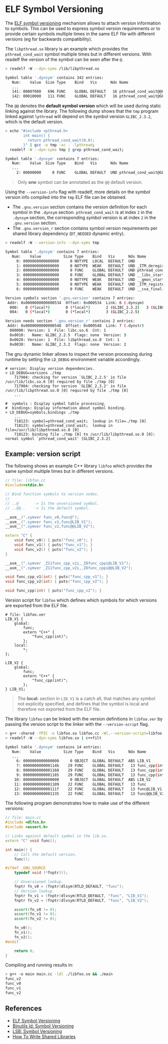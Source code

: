 # ELF Symbol Versioning

The [ELF symbol versioning][lsb-symver] mechanism allows to attach version
information to symbols.
This can be used to express symbol version requirements or to provide certain
symbols multiple times in the same ELF file with different versions (eg for
backwards compatibility).

The `libpthread.so` library is an example which provides the
`pthread_cond_wait` symbol multiple times but in different versions.
With readelf the version of the symbol can be seen after the `@`.
```bash
> readelf -W --dyn-syms /lib/libpthread.so

Symbol table '.dynsym' contains 342 entries:
   Num:    Value  Size Type    Bind   Vis      Ndx Name
   ...
   141: 0000f080   696 FUNC    GLOBAL DEFAULT   16 pthread_cond_wait@@GLIBC_2.3.2
   142: 00010000   111 FUNC    GLOBAL DEFAULT   16 pthread_cond_wait@GLIBC_2.2.5
```

The `@@` denotes the **default symbol version** which will be used during
static linking against the library.
The following dump shows that the `tmp` program linked against `lpthread` will
depend on the symbol version `GLIBC_2.3.2`, which is the default version.
```bash
> echo "#include <pthread.h>
        int main() {
          return pthread_cond_wait(0,0);
        }" | gcc -o tmp -xc - -lpthread;
  readelf -W --dyn-syms tmp | grep pthread_cond_wait;

Symbol table '.dynsym' contains 7 entries:
   Num:    Value  Size Type    Bind   Vis      Ndx Name
   ...
     2: 00000000     0 FUNC    GLOBAL DEFAULT  UND pthread_cond_wait@GLIBC_2.3.2 (2)
```
> Only **one** symbol can be annotated as the `@@` default version.

Using the `--version-info` flag with readelf, more details on the symbol
version info compiled into the `tmp` ELF file can be obtained.
- The `.gnu.version` section contains the version definition for each symbol in
  the `.dynsym` section. `pthread_cond_wait` is at index `2` in the `.dynsym`
  section, the corresponding symbol version is at index `2` in the
  `.gnu.version` section.
- The `.gnu.version_r` section contains symbol version requirements per shared
  library dependency (`DT_NEEDED` dynamic entry).
```bash
> readelf -W --version-info --dyn-syms tmp

Symbol table '.dynsym' contains 7 entries:
   Num:    Value          Size Type    Bind   Vis      Ndx Name
     0: 0000000000000000     0 NOTYPE  LOCAL  DEFAULT  UND 
     1: 0000000000000000     0 NOTYPE  WEAK   DEFAULT  UND _ITM_deregisterTMCloneTable
     2: 0000000000000000     0 FUNC    GLOBAL DEFAULT  UND pthread_cond_wait@GLIBC_2.3.2 (2)
     3: 0000000000000000     0 FUNC    GLOBAL DEFAULT  UND __libc_start_main@GLIBC_2.2.5 (3)
     4: 0000000000000000     0 NOTYPE  WEAK   DEFAULT  UND __gmon_start__
     5: 0000000000000000     0 NOTYPE  WEAK   DEFAULT  UND _ITM_registerTMCloneTable
     6: 0000000000000000     0 FUNC    WEAK   DEFAULT  UND __cxa_finalize@GLIBC_2.2.5 (3)

Version symbols section '.gnu.version' contains 7 entries:
 Addr: 0x0000000000000534  Offset: 0x000534  Link: 6 (.dynsym)
  000:   0 (*local*)       0 (*local*)       2 (GLIBC_2.3.2)   3 (GLIBC_2.2.5)
  004:   0 (*local*)       0 (*local*)       3 (GLIBC_2.2.5)

Version needs section '.gnu.version_r' contains 2 entries:
 Addr: 0x0000000000000548  Offset: 0x000548  Link: 7 (.dynstr)
  000000: Version: 1  File: libc.so.6  Cnt: 1
  0x0010:   Name: GLIBC_2.2.5  Flags: none  Version: 3
  0x0020: Version: 1  File: libpthread.so.0  Cnt: 1
  0x0030:   Name: GLIBC_2.3.2  Flags: none  Version: 2
```

The gnu dynamic linker allows to inspect the version processing during runtime
by setting the `LD_DEBUG` environment variable accordingly.
```text
# version: Display version dependencies.
> LD_DEBUG=versions ./tmp
    717904: checking for version `GLIBC_2.2.5' in file /usr/lib/libc.so.6 [0] required by file ./tmp [0]
    717904: checking for version `GLIBC_2.3.2' in file /usr/lib/libpthread.so.0 [0] required by file ./tmp [0]
    ...

#  symbols : Display symbol table processing.
#  bindings: Display information about symbol binding.
> LD_DEBUG=symbols,bindings ./tmp
    ...
    718123: symbol=pthread_cond_wait;  lookup in file=./tmp [0]
    718123: symbol=pthread_cond_wait;  lookup in file=/usr/lib/libpthread.so.0 [0]
    718123: binding file ./tmp [0] to /usr/lib/libpthread.so.0 [0]: normal symbol `pthread_cond_wait' [GLIBC_2.3.2]
```

## Example: version script

The following shows an example C++ library `libfoo` which provides the same
symbol multiple times but in different versions.
```cpp
// file: libfoo.cc
#include<stdio.h>

// Bind function symbols to version nodes.
//
// ..@       -> Is the unversioned symbol.
// ..@@..    -> Is the default symbol.

__asm__(".symver func_v0,func@");
__asm__(".symver func_v1,func@LIB_V1");
__asm__(".symver func_v2,func@@LIB_V2");

extern "C" {
    void func_v0() { puts("func_v0"); }
    void func_v1() { puts("func_v1"); }
    void func_v2() { puts("func_v2"); }
}

__asm__(".symver _Z11func_cpp_v1i,_Z8func_cppi@LIB_V1");
__asm__(".symver _Z11func_cpp_v2i,_Z8func_cppi@@LIB_V2");

void func_cpp_v1(int) { puts("func_cpp_v1"); }
void func_cpp_v2(int) { puts("func_cpp_v2"); }

void func_cpp(int) { puts("func_cpp_v2"); }
```

Version script for `libfoo` which defines which symbols for which versions are
exported from the ELF file.
```ld
# file: libfoo.ver
LIB_V1 {
    global:
        func;
        extern "C++" {
            "func_cpp(int)";
        };
    local:
        *;
};

LIB_V2 {
    global:
        func;
        extern "C++" {
            "func_cpp(int)";
        };
} LIB_V1;
```
> The **local:** section in `LIB_V1` is a catch all, that matches any symbol
> not explicitly specified, and defines that the symbol is local and therefore
> not exported from the ELF file.

The library `libfoo` can be linked with the version definitions in `libfoo.ver`
by passing the version script to the linker with the `--version-script` flag.
```bash
> g++ -shared -fPIC -o libfoo.so libfoo.cc -Wl,--version-script=libfoo.ver
> readelf -W --dyn-syms libfoo.so | c++filt

Symbol table '.dynsym' contains 14 entries:
   Num:    Value          Size Type    Bind   Vis      Ndx Name
   ...
     6: 0000000000000000     0 OBJECT  GLOBAL DEFAULT  ABS LIB_V1
     7: 000000000000114b    29 FUNC    GLOBAL DEFAULT   13 func_cpp(int)@LIB_V1
     8: 0000000000001168    29 FUNC    GLOBAL DEFAULT   13 func_cpp(int)@@LIB_V2
     9: 0000000000001185    29 FUNC    GLOBAL DEFAULT   13 func_cpp(int)@@LIB_V1
    10: 0000000000000000     0 OBJECT  GLOBAL DEFAULT  ABS LIB_V2
    11: 0000000000001109    22 FUNC    GLOBAL DEFAULT   13 func
    12: 000000000000111f    22 FUNC    GLOBAL DEFAULT   13 func@LIB_V1
    13: 0000000000001135    22 FUNC    GLOBAL DEFAULT   13 func@@LIB_V2
```

The following program demonstrates how to make use of the different versions:
```cpp
// file: main.cc
#include <dlfcn.h>
#include <assert.h>

// Links against default symbol in the lib.so.
extern "C" void func();

int main() {
    // Call the default version.
    func();

#ifdef _GNU_SOURCE
    typedef void (*fnptr)();

    // Unversioned lookup.
    fnptr fn_v0 = (fnptr)dlsym(RTLD_DEFAULT, "func");
    // Version lookup.
    fnptr fn_v1 = (fnptr)dlvsym(RTLD_DEFAULT, "func", "LIB_V1");
    fnptr fn_v2 = (fnptr)dlvsym(RTLD_DEFAULT, "func", "LIB_V2");

    assert(fn_v0 != 0);
    assert(fn_v1 != 0);
    assert(fn_v2 != 0);

    fn_v0();
    fn_v1();
    fn_v2();
#endif

    return 0;
}
```

Compiling and running results in:
```bash
> g++ -o main main.cc -ldl ./libfoo.so && ./main
func_v2
func_v0
func_v1
func_v2
```

## References
- [ELF Symbol Versioning][elfsymver]
- [Binutils ld: Symbol Versioning][ld-version]
- [LSB: Symbol Versioning][lsb-symver]
- [How To Write Shared Libraries][dsohowto]

[dsohowto]: https://akkadia.org/drepper/dsohowto.pdf
[elfsymver]: https://akkadia.org/drepper/symbol-versioning

[ld-version]: https://sourceware.org/binutils/docs/ld/VERSION.html
[lsb-symver]: https://refspecs.linuxbase.org/LSB_5.0.0/LSB-Core-generic/LSB-Core-generic/symversion.html

